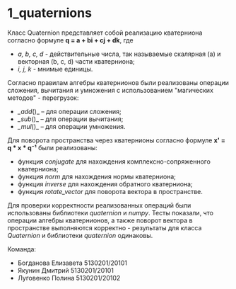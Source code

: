# 1_quaternions
Класс Quaternion представляет собой реализацию кватерниона согласно формуле **q = a + bi + cj + dk**, где 

* _a, b, c, d_ - действительные числа, так называемые скалярная (a) и векторная (b, c, d) части кватерниона;
* _i, j, k_ - мнимые единицы.

Согласно правилам алгебры кватернионов были реализованы операции сложения, вычитания и умножения с использованием "магических методов" - перегрузок:
* _\__add__()_ – для операции сложения;
* _\__sub__()_ – для операции вычитания;
* _\__mul__()_ – для операции умножения.

Для поворота пространства через кватернионы согласно формуле **x' = q * x * q⁻¹**  были реализованы:

* функция _conjugate_ для нахождения комплексно-сопряженного кватерниона;
* функция _norm_ для нахождения нормы кватерниона;
* функция _inverse_ для нахождения обратного кватерниона;
* функция _rotate_vector_ для поворота вектора в пространстве.

Для проверки корректности реализованных операций были использованы библиотеки _quaternion_ и _numpy_.
Тесты показали, что операции алгебры кватернионов, а также поворот вектора в пространстве выполняются корректно - результаты для класса _Quaternion_ и библиотеки _quaternion_ одинаковы. 


Команда: 
- Богданова Елизавета 5130201/20101 
- Якунин Дмитрий 5130201/20101 
- Луговенко Полина 5130201/20102  
